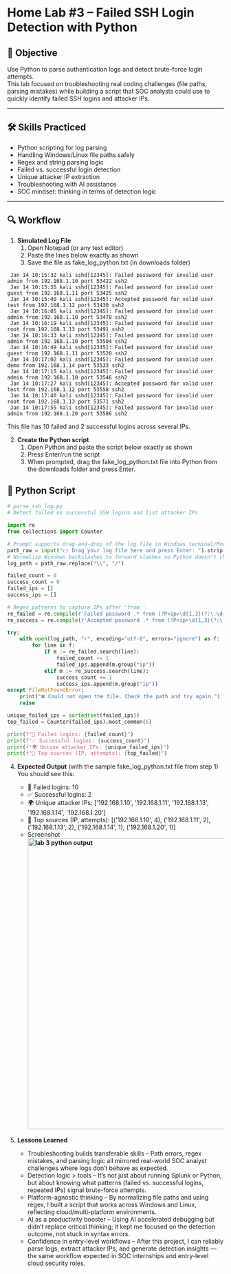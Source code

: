 # Home Lab #3 – Failed SSH Login Detection with Python

## 📌 Objective
Use Python to parse authentication logs and detect brute-force login attempts.  
This lab focused on troubleshooting real coding challenges (file paths, parsing mistakes) while building a script that SOC analysts could use to quickly identify failed SSH logins and attacker IPs.

---

## 🛠 Skills Practiced
- Python scripting for log parsing
- Handling Windows/Linux file paths safely
- Regex and string parsing logic
- Failed vs. successful login detection
- Unique attacker IP extraction
- Troubleshooting with AI assistance
- SOC mindset: thinking in terms of detection logic

---

## 🔍 Workflow

1. **Simulated Log File**
   1. Open Notepad (or any text editor)
   2. Paste the lines below exactly as shown
   3. Save the file as fake_log_python.txt (in downloads folder)
  
```
 Jan 14 10:15:32 kali sshd[12345]: Failed password for invalid user admin from 192.168.1.10 port 53422 ssh2
 Jan 14 10:15:35 kali sshd[12345]: Failed password for invalid user guest from 192.168.1.11 port 53425 ssh2
 Jan 14 10:15:40 kali sshd[12345]: Accepted password for valid user test from 192.168.1.12 port 53430 ssh2
 Jan 14 10:16:05 kali sshd[12345]: Failed password for invalid user admin from 192.168.1.10 port 53478 ssh2
 Jan 14 10:16:19 kali sshd[12345]: Failed password for invalid user root from 192.168.1.13 port 53491 ssh2
 Jan 14 10:16:33 kali sshd[12345]: Failed password for invalid user admin from 192.168.1.10 port 53504 ssh2
 Jan 14 10:16:49 kali sshd[12345]: Failed password for invalid user guest from 192.168.1.11 port 53520 ssh2
 Jan 14 10:17:02 kali sshd[12345]: Failed password for invalid user demo from 192.168.1.14 port 53533 ssh2
 Jan 14 10:17:15 kali sshd[12345]: Failed password for invalid user admin from 192.168.1.10 port 53546 ssh2
 Jan 14 10:17:27 kali sshd[12345]: Accepted password for valid user test from 192.168.1.12 port 53558 ssh2
 Jan 14 10:17:40 kali sshd[12345]: Failed password for invalid user root from 192.168.1.13 port 53571 ssh2
 Jan 14 10:17:55 kali sshd[12345]: Failed password for invalid user admin from 192.168.1.20 port 53586 ssh2
```

  This file has 10 failed and 2 successful logins across several IPs.

2. **Create the Python script**
   1. Open Python and paste the script below exactly as shown
   2. Press Enter/run the script
   3. When prompted, drag the fake_log_python.txt file into Python from the downloads folder and press Enter.
  
## 🐍 Python Script

```python
# parse_ssh_log.py
# Detect failed vs successful SSH logins and list attacker IPs

import re
from collections import Counter

# Prompt supports drag-and-drop of the log file in Windows terminal/PowerShell
path_raw = input("👉 Drag your log file here and press Enter: ").strip().strip('"').strip("'")
# Normalize Windows backslashes to forward slashes so Python doesn't choke on \U or \n
log_path = path_raw.replace("\\", "/")

failed_count = 0
success_count = 0
failed_ips = []
success_ips = []

# Regex patterns to capture IPs after 'from '
re_failed = re.compile(r'Failed password .* from (?P<ip>\d{1,3}(?:\.\d{1,3}){3})\b', re.IGNORECASE)
re_success = re.compile(r'Accepted password .* from (?P<ip>\d{1,3}(?:\.\d{1,3}){3})\b', re.IGNORECASE)

try:
    with open(log_path, "r", encoding="utf-8", errors="ignore") as f:
        for line in f:
            if m := re_failed.search(line):
                failed_count += 1
                failed_ips.append(m.group("ip"))
            elif m := re_success.search(line):
                success_count += 1
                success_ips.append(m.group("ip"))
except FileNotFoundError:
    print("❌ Could not open the file. Check the path and try again.")
    raise

unique_failed_ips = sorted(set(failed_ips))
top_failed = Counter(failed_ips).most_common(5)

print(f"🔐 Failed logins: {failed_count}")
print(f"✅ Successful logins: {success_count}")
print(f"🌍 Unique attacker IPs: {unique_failed_ips}")
print(f"🥇 Top sources (IP, attempts): {top_failed}")
```
4. **Expected Output** (with the sample fake_log_python.txt file from step 1)
     You should see this:
    - 🔐 Failed logins: 10
    - ✅ Successful logins: 2
    - 🌍 Unique attacker IPs: ['192.168.1.10', '192.168.1.11', '192.168.1.13', '192.168.1.14', '192.168.1.20']
    - 🥇 Top sources (IP, attempts): [('192.168.1.10', 4), ('192.168.1.11', 2), ('192.168.1.13', 2), ('192.168.1.14', 1), ('192.168.1.20', 1)]
    - Screenshot **<img width="1901" height="676" alt="lab 3 python output" src="https://github.com/user-attachments/assets/877547f7-4e02-4600-9659-b10b47b4d2a4" />**

5. **Lessons Learned**
    - Troubleshooting builds transferable skills – Path errors, regex mistakes, and parsing logic all mirrored real-world SOC analyst challenges where logs don’t behave as expected.
    - Detection logic > tools – It’s not just about running Splunk or Python, but about knowing what patterns (failed vs. successful logins, repeated IPs) signal brute-force attempts.
    - Platform-agnostic thinking – By normalizing file paths and using regex, I built a script that works across Windows and Linux, reflecting cloud/multi-platform environments.
    - AI as a productivity booster – Using AI accelerated debugging but didn’t replace critical thinking; it kept me focused on the detection outcome, not stuck in syntax errors.
    - Confidence in entry-level workflows – After this project, I can reliably parse logs, extract attacker IPs, and generate detection insights — the same workflow expected in SOC internships and entry-level cloud security roles.

   

